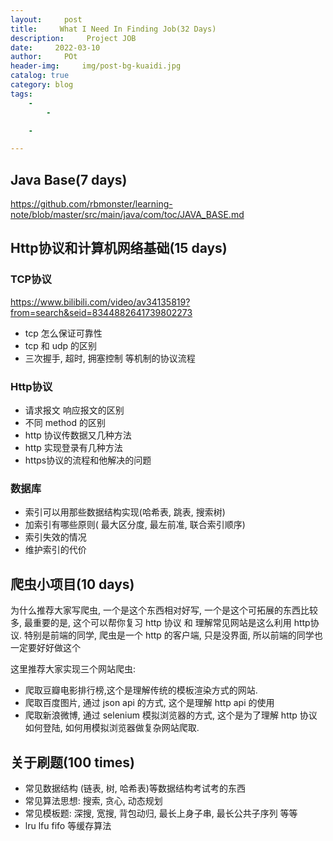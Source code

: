 ```yaml
---
layout:     post
title:     What I Need In Finding Job(32 Days)
description:     Project JOB
date:     2022-03-10
author:     POt
header-img:     img/post-bg-kuaidi.jpg
catalog: true
category: blog
tags:     
    -   
        -   

    -   

---
```

## Java Base(7 days)
https://github.com/rbmonster/learning-note/blob/master/src/main/java/com/toc/JAVA_BASE.md
## Http协议和计算机网络基础(15 days)
### TCP协议
https://www.bilibili.com/video/av34135819?from=search&seid=8344882641739802273
* tcp 怎么保证可靠性
* tcp 和 udp 的区别
* 三次握手, 超时, 拥塞控制 等机制的协议流程

### Http协议
* 请求报文 响应报文的区别
* 不同 method 的区别
* http 协议传数据又几种方法
* http 实现登录有几种方法
* https协议的流程和他解决的问题

### 数据库
* 索引可以用那些数据结构实现(哈希表, 跳表, 搜索树)
* 加索引有哪些原则( 最大区分度, 最左前准, 联合索引顺序)
* 索引失效的情况
* 维护索引的代价

## 爬虫小项目(10 days)
为什么推荐大家写爬虫, 一个是这个东西相对好写, 一个是这个可拓展的东西比较多, 最重要的是, 这个可以帮你复习 http 协议 和 理解常见网站是这么利用 http协议. 特别是前端的同学, 爬虫是一个 http 的客户端, 只是没界面, 所以前端的同学也一定要好好做这个

这里推荐大家实现三个网站爬虫:

* 爬取豆瓣电影排行榜,这个是理解传统的模板渲染方式的网站.
* 爬取百度图片, 通过 json api 的方式, 这个是理解 http api 的使用
* 爬取新浪微博, 通过 selenium 模拟浏览器的方式, 这个是为了理解 http 协议如何登陆, 如何用模拟浏览器做复杂网站爬取.

## 关于刷题(100 times)
* 常见数据结构 (链表, 树, 哈希表)等数据结构考试考的东西
* 常见算法思想: 搜索, 贪心, 动态规划
* 常见模板题: 深搜, 宽搜, 背包动归, 最长上身子串, 最长公共子序列 等等
* lru lfu fifo 等缓存算法
